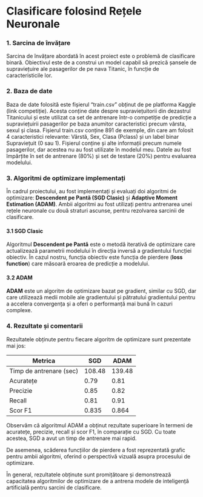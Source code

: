 # Clasificare folosind Rețele Neuronale
### 1. Sarcina de învățare
Sarcina de învățare abordată în acest proiect este o problemă de clasificare binară. Obiectivul este de a construi un model capabil să prezică șansele de supraviețuire ale pasagerilor de pe nava Titanic, în funcție de caracteristicile lor.

### 2. Baza de date
Baza de date folosită este fișierul “train.csv” obținut de pe platforma Kaggle (link competiție). Acesta conține date despre supraviețuitorii din dezastrul Titanicului și este utilizat ca set de antrenare într-o competiție de predicție a supraviețuirii pasagerilor pe baza anumitor caracteristici precum vârsta, sexul și clasa.
Fișierul train.csv conține 891 de exemple, din care am folosit 4 caracteristici relevante: Vârstă, Sex, Clasa (Pclass) și un label binar Supraviețuit (0 sau 1). Fișierul conține și alte informații precum numele pasagerilor, dar acestea nu au fost utilizate în modelul meu. Datele au fost împărțite în set de antrenare (80%) și set de testare (20%) pentru evaluarea modelului.

### 3. Algoritmi de optimizare implementați

În cadrul proiectului, au fost implementați și evaluați doi algoritmi de optimizare: **Descendent pe Pantă (SGD Clasic)** și **Adaptive Moment Estimation (ADAM)**. Ambii algoritmi au fost utilizați pentru antrenarea unei rețele neuronale cu două straturi ascunse, pentru rezolvarea sarcinii de clasificare.

#### 3.1 SGD Clasic

Algoritmul **Descendent pe Pantă** este o metodă iterativă de optimizare care actualizează parametrii modelului în direcția inversă a gradientului funcției obiectiv. În cazul nostru, funcția obiectiv este funcția de pierdere (**loss function**) care măsoară eroarea de predicție a modelului.

#### 3.2 ADAM

**ADAM** este un algoritm de optimizare bazat pe gradient, similar cu SGD, dar care utilizează medii mobile ale gradientului și pătratului gradientului pentru a accelera convergența și a oferi o performanță mai bună în cazuri complexe.

### 4. Rezultate și comentarii
Rezultatele obținute pentru fiecare algoritm de optimizare sunt prezentate mai jos:

| Metrica                | SGD    | ADAM   |
|------------------------|--------|--------|
| Timp de antrenare (sec)| 108.48 | 139.48 |
| Acuratețe              | 0.79   | 0.81   |
| Precizie               | 0.85   | 0.82   |
| Recall                 | 0.81   | 0.91   |
| Scor F1                | 0.835  | 0.864  |

Observăm că algoritmul ADAM a obținut rezultate superioare în termeni de acuratețe, precizie, recall și scor F1, în comparație cu SGD. Cu toate acestea, SGD a avut un timp de antrenare mai rapid.

De asemenea, scăderea funcțiilor de pierdere a fost reprezentată grafic pentru ambii algoritmi, oferind o perspectivă vizuală asupra procesului de optimizare.

În general, rezultatele obținute sunt promițătoare și demonstrează capacitatea algoritmilor de optimizare de a antrena modele de inteligență artificială pentru sarcini de clasificare.

